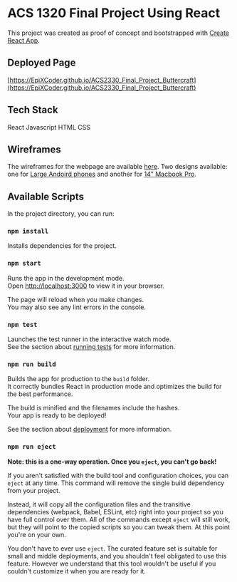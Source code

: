 # ACS 1320 Final Project Using React

This project was created as proof of concept and bootstrapped with [Create React App](https://github.com/facebook/create-react-app).

## Deployed Page
[https://EpiXCoder.github.io/ACS2330_Final_Project_Buttercraft](https://EpiXCoder.github.io/ACS2330_Final_Project_Buttercraft)

## Tech Stack
React
Javascript
HTML
CSS

## Wireframes
The wireframes for the webpage are available [here](https://www.figma.com/file/yphNERZFWvlr4FEtpzoHGf/Buttercraft-Wireframe?type=design&node-id=6%3A108&t=LOJeebuPH3E4EgPM-1). Two designs available: one for [Large Andoird phones](https://www.figma.com/file/yphNERZFWvlr4FEtpzoHGf/Buttercraft-Wireframe?type=design&node-id=0-1) and another for [14" Macbook Pro](https://www.figma.com/file/yphNERZFWvlr4FEtpzoHGf/Buttercraft-Wireframe?type=design&node-id=6-108).

## Available Scripts

In the project directory, you can run:

### `npm install`

Installs dependencies for the project.

### `npm start`

Runs the app in the development mode.\
Open [http://localhost:3000](http://localhost:3000) to view it in your browser.

The page will reload when you make changes.\
You may also see any lint errors in the console.

### `npm test`

Launches the test runner in the interactive watch mode.\
See the section about [running tests](https://facebook.github.io/create-react-app/docs/running-tests) for more information.

### `npm run build`

Builds the app for production to the `build` folder.\
It correctly bundles React in production mode and optimizes the build for the best performance.

The build is minified and the filenames include the hashes.\
Your app is ready to be deployed!

See the section about [deployment](https://facebook.github.io/create-react-app/docs/deployment) for more information.

### `npm run eject`

**Note: this is a one-way operation. Once you `eject`, you can't go back!**

If you aren't satisfied with the build tool and configuration choices, you can `eject` at any time. This command will remove the single build dependency from your project.

Instead, it will copy all the configuration files and the transitive dependencies (webpack, Babel, ESLint, etc) right into your project so you have full control over them. All of the commands except `eject` will still work, but they will point to the copied scripts so you can tweak them. At this point you're on your own.

You don't have to ever use `eject`. The curated feature set is suitable for small and middle deployments, and you shouldn't feel obligated to use this feature. However we understand that this tool wouldn't be useful if you couldn't customize it when you are ready for it.


